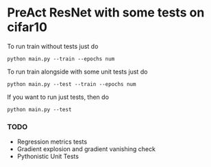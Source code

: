 # PreAct ResNet with some tests on cifar10

To run train without tests just do

```shell script
python main.py --train --epochs num
```

To run train alongside with some unit tests just do 
```shell script
python main.py --test --train --epochs num
``` 

If you want to run just tests, then do
```shell script
python main.py --test
```

### TODO

- Regression metrics tests
- Gradient explosion and gradient vanishing check
- Pythonistic Unit Tests